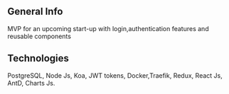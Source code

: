 ## General Info
MVP  for an upcoming start-up with login,authentication features and reusable components 

## Technologies
PostgreSQL, Node Js, Koa, JWT tokens, Docker,Traefik, Redux, React Js, AntD, Charts Js.
